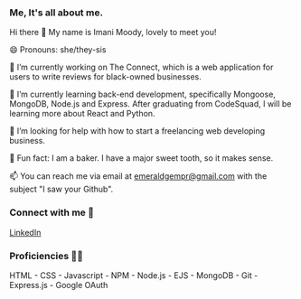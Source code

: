 ### Me, It's all about me.

Hi there 👋  My name is Imani Moody, lovely to meet you!

😄 Pronouns: she/they-sis

🔭 I’m currently working on The Connect, which is a web application for users to write reviews for black-owned businesses.

🌱 I’m currently learning back-end development, specifically Mongoose, MongoDB, Node.js and Express. After graduating from CodeSquad, I will be learning more about React and Python. 

🤔 I’m looking for help with how to start a freelancing web developing business. 

🍰 Fun fact: I am a baker. I have a major sweet tooth, so it makes sense. 

📫 You can reach me via email at emeraldgempr@gmail.com with the subject "I saw your Github".


### Connect with me 🔌
[LinkedIn](https://www.linkedin.com/in/emeraldgem96/)

### Proficiencies 💪🏾
HTML - CSS - Javascript - NPM - Node.js - EJS - MongoDB - Git - Express.js - Google OAuth

<!--
**emeraldgem96/emeraldgem96** is a ✨ _special_ ✨ repository because its `README.md` (this file) appears on your GitHub profile.

Here are some ideas to get you started:

- 🔭 I’m currently working on ...
- 🌱 I’m currently learning ...
- 👯 I’m looking to collaborate on ...
- 🤔 I’m looking for help with ...
- 💬 Ask me about ...
- 📫 How to reach me: ...
- 😄 Pronouns: ...
- ⚡ Fun fact: ...
-->
